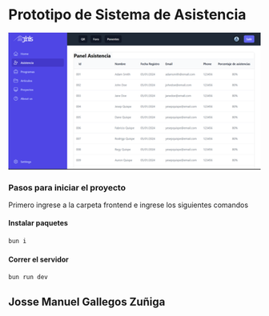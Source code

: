 # Prototipo de Sistema de Asistencia

![Sistema de asistencia](Prototipo.png)

### Pasos para iniciar el proyecto

Primero ingrese a la carpeta frontend e ingrese los siguientes comandos

#### Instalar paquetes
```bash
bun i
```

#### Correr el servidor
```bash
bun run dev
```

## Josse Manuel Gallegos Zuñiga 